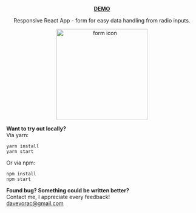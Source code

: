 **<p align="center"><a href="http://reas-form.davidvorac.cz/" target="_BLANK">DEMO</a></p>**

<p align="center">Responsive React App - form for easy data handling from radio inputs.</p>
<p align="center"><img width="240" alt="form icon" src="http://reas-form.davidvorac.cz/custom/form-github.png"></p>

**Want to try out locally?**
<br />
Via yarn:

```
yarn install
yarn start
```

Or via npm:

```
npm install
npm start
```

**Found bug? Something could be written better?**
<br />
Contact me, I appreciate every feedback!
<br />
<a href="mailto:davevorac@gmail.com">davevorac@gmail.com</a>

